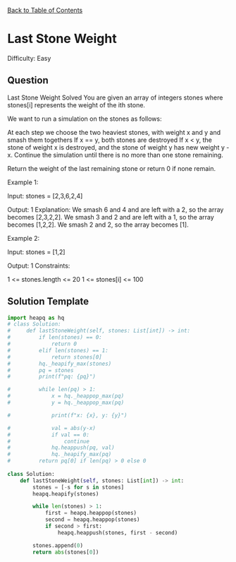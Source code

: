[Back to Table of Contents](../../README.md)

# Last Stone Weight
Difficulty: Easy

## Question
Last Stone Weight
Solved 
You are given an array of integers stones where stones[i] represents the weight of the ith stone.

We want to run a simulation on the stones as follows:

At each step we choose the two heaviest stones, with weight x and y and smash them togethers
If x == y, both stones are destroyed
If x < y, the stone of weight x is destroyed, and the stone of weight y has new weight y - x.
Continue the simulation until there is no more than one stone remaining.

Return the weight of the last remaining stone or return 0 if none remain.

Example 1:

Input: stones = [2,3,6,2,4]

Output: 1
Explanation:
We smash 6 and 4 and are left with a 2, so the array becomes [2,3,2,2].
We smash 3 and 2 and are left with a 1, so the array becomes [1,2,2].
We smash 2 and 2, so the array becomes [1].

Example 2:

Input: stones = [1,2]

Output: 1
Constraints:

1 <= stones.length <= 20
1 <= stones[i] <= 100

## Solution Template
```python
import heapq as hq
# class Solution:
#     def lastStoneWeight(self, stones: List[int]) -> int:
#         if len(stones) == 0:
#             return 0
#         elif len(stones) == 1:
#             return stones[0]
#         hq._heapify_max(stones)
#         pq = stones
#         print(f"pq: {pq}")

#         while len(pq) > 1:
#             x = hq._heappop_max(pq)
#             y = hq._heappop_max(pq)

#             print(f"x: {x}, y: {y}")

#             val = abs(y-x)
#             if val == 0:
#                 continue
#             hq.heappush(pq, val)
#             hq._heapify_max(pq) 
#         return pq[0] if len(pq) > 0 else 0
            
class Solution:
    def lastStoneWeight(self, stones: List[int]) -> int:
        stones = [-s for s in stones]
        heapq.heapify(stones)

        while len(stones) > 1:
            first = heapq.heappop(stones)
            second = heapq.heappop(stones)
            if second > first:
                heapq.heappush(stones, first - second)

        stones.append(0)
        return abs(stones[0])
```
